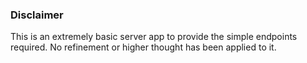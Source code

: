### Disclaimer

This is an extremely basic server app to provide the simple endpoints required. No refinement or higher thought has been applied to it.
